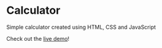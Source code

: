 # Calculator

Simple calculator created using HTML, CSS and JavaScript

Check out the [live demo](https://niko-calculator.netlify.app/)!
